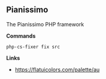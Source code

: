 ## Pianissimo 
The Pianissimo PHP framework

**Commands**

`php-cs-fixer fix src`

**Links**
- https://flatuicolors.com/palette/au
